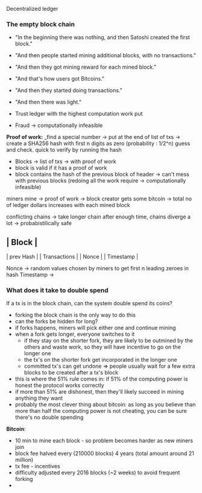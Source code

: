 Decentralized ledger

### The empty block chain

- "In the beginning there was nothing, and then Satoshi created the first block."
- "And then people started mining additional blocks, with no transactions."
- "And then they got mining reward for each mined block."
- "And that's how users got Bitcoins."
- "And then they started doing transactions."
- "And then there was light."




- Trust ledger with the highest computation work put
- Fraud -> computationally infeasible


**Proof of work:** _find a special number -> put at the end of list of txs -> create a SHA256 hash with first n digits as zero (probability : 1/2^n) guess and check. quick to verify by running the hash

- Blocks -> list of txs -> with proof of work
- block is valid if it has a proof of work
- block contains the hash of the previous block of header -> can't mess with previous blocks (redoing all the work require -> computationally infeasible)


miners mine -> proof of work -> block creator gets some bitcoin -> total no of ledger dollars increases with each mined block

conflicting chains -> take longer chain
after enough time, chains diverge a lot -> probabistilically safe

| Block |
---------
| prev Hash     | 
| Transactions |
| Nonce          |
| Timestamp   |


Nonce -> random values chosen by miners to get first n leading zeroes in hash
Timestamp ->

### What does it take to double spend

If a tx is in the block chain, can the system double spend its coins?

- forking the block chain is the only way to do this
- can the forks be hidden for long?
- if forks happens, miners will pick either one and continue mining
- when a fork gets longer, everyone switches to it
    - if they stay on the shorter fork, they are likely to be outmined by the others and waste work, so they will have incentive to go on the longer one
    - the tx's on the shorter fork get incorporated in the longer one
    - committed tx's can get undone => people usually wait for a few extra blocks to be created after a tx's block
- this is where the 51% rule comes in: if 51% of the computing power is honest the protocol works correctly
- if more than 51% are dishonest, then they'll likely succeed in mining anything they want
- probably the most clever thing about bitcoin: as long as you believe than more than half the computing power is not cheating, you can be sure there's no double spending




**Bitcoin**:

- 10 min to mine each block - so problem becomes harder as new miners join
- block fee halved every (210000 blocks) 4 years (total amount around 21 million)
- tx fee - incentives
- difficulty adjusted every 2016 blocks (~2 weeks) to avoid frequent forking
- 
